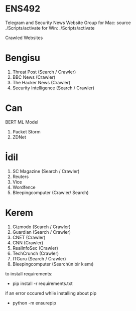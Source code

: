 # ENS492

Telegram and Security News Website Group
for Mac: source ./Scripts/activate
for Win: ./Scripts/activate

Crawled Websites

# Bengisu

1. Threat Post (Search / Crawler)
2. BBC News (Crawler)
3. The Hacker News (Crawler)
4. Security Intelligence (Search / Crawler)

# Can

BERT ML Model

1. Packet Storm
2. ZDNet

# İdil

1. SC Magazine (Search / Crawler)
2. Reuters
3. Vice
4. Wordfence
5. Bleepingcomputer (Crawler/ Search)

# Kerem

1. Gizmodo (Search / Crawler)
2. Guardian (Search / Crawler)
3. CNET (Crawler)
4. CNN (Crawler)
5. RealInfoSec (Crawler)
6. TechCrunch (Crawler)
7. ITGuru (Search / Crawler)
8. Bleepingcomputer (Searchün bir kısmı)

to install requirements:

- pip install -r requirements.txt

if an error occured while installing about pip

- python -m ensurepip
